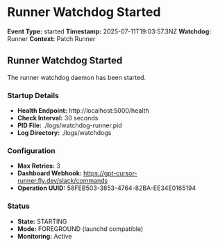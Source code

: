 # Runner Watchdog Started

**Event Type:** started
**Timestamp:** 2025-07-11T19:03:57.3NZ
**Watchdog:** Runner
**Context:** Patch Runner


## Runner Watchdog Started

The runner watchdog daemon has been started.

### Startup Details
- **Health Endpoint:** http://localhost:5000/health
- **Check Interval:** 30 seconds
- **PID File:** ./logs/watchdog-runner.pid
- **Log Directory:** ./logs/watchdogs

### Configuration
- **Max Retries:** 3
- **Dashboard Webhook:** https://gpt-cursor-runner.fly.dev/slack/commands
- **Operation UUID:** 58FEB503-3853-4764-82BA-EE34E0165194

### Status
- **State:** STARTING
- **Mode:** FOREGROUND (launchd compatible)
- **Monitoring:** Active


